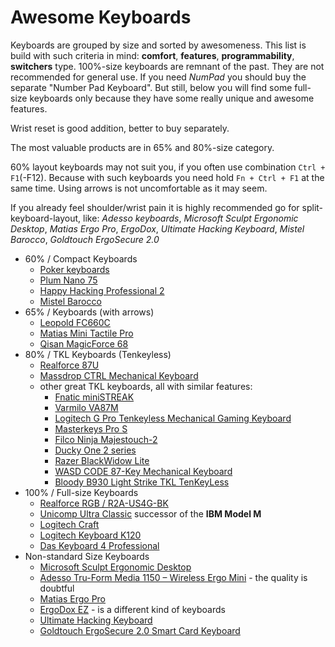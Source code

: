 # Awesome Keyboards

Keyboards are grouped by size and sorted by awesomeness.
This list is build with such criteria in mind: **comfort**, **features**, **programmability**, **switchers** type.
100%-size keyboards are remnant of the past. They are not recommended for general use.
If you need *NumPad* you should buy the separate "Number Pad Keyboard".
But still, below you will find some full-size keyboards only because they have some really unique and awesome features.

Wrist reset is good addition, better to buy separately.

The most valuable products are in 65% and 80%-size category.

60% layout keyboards may not suit you, if you often use combination `Ctrl + F1`(-F12).
Because with such keyboards you need hold `Fn + Ctrl + F1` at the same time.
Using arrows is not uncomfortable as it may seem.

If you already feel shoulder/wrist pain it is highly recommended go for split-keyboard-layout, like:
*Adesso keyboards*,
*Microsoft Sculpt Ergonomic Desktop*,
*Matias Ergo Pro*,
*ErgoDox*,
*Ultimate Hacking Keyboard*,
*Mistel Barocco*,
*Goldtouch ErgoSecure 2.0*

- 60% / Compact Keyboards
  * [Poker keyboards](poker/README.md)
  * [Plum Nano 75](plum_nano_75/README.md)
  * [Happy Hacking Professional 2](hhkb_2/README.md)
  * [Mistel Barocco](mistel_barocco/README.md)
- 65% / Keyboards (with arrows)
  * [Leopold FC660C](leopold_fc660c/README.md)
  * [Matias Mini Tactile Pro](matias_mini_tactile_pro/README.md)
  * [Qisan MagicForce 68](qisan_magicforce_68/en.md)
- 80% / TKL Keyboards (Tenkeyless)
  * [Realforce 87U](realforce_87u/README.md)
  * [Massdrop CTRL Mechanical Keyboard](https://www.massdrop.com/buy/massdrop-ctrl-mechanical-keyboard)
  * other great TKL keyboards, all with similar features:
    - [Fnatic miniSTREAK](https://fnatic.com/gear/mini-streak)
    - [Varmilo VA87M](https://mechanicalkeyboards.com/shop/index.php?l=product_detail&p=3895)
    - [Logitech G Pro Tenkeyless Mechanical Gaming Keyboard](https://www.logitechg.com/en-us/products/gaming-keyboards/pro-gaming-keyboard.html)
    - [Masterkeys Pro S](http://www.coolermaster.com/peripheral/keyboards/masterkeys-pro-s/)
    - [Filco Ninja Majestouch-2](http://www.diatec.co.jp/en/list.php)
    - [Ducky One 2 series](http://www.duckychannel.com.tw/en/keyboard.html)
    - [Razer BlackWidow Lite](https://www.razer.com/gaming-keyboards-keypads/razer-blackwidow-lite)
    - [WASD CODE 87-Key Mechanical Keyboard](http://www.wasdkeyboards.com/index.php/products/code-keyboard/code-87-key-mechanical-keyboard-2619.html)
    - [Bloody B930 Light Strike TKL TenKeyLess](https://www.bloodyusa.com/product.php?pid=11&id=165)
- 100% / Full-size Keyboards
  * [Realforce RGB / R2A-US4G-BK](topre_tealforce_rgb/README.md)
  * [Unicomp Ultra Classic](unicomp_ultra_classic/en.md) successor of the **IBM Model M**
  * [Logitech Craft](logitech_craft/README.md)
  * [Logitech Keyboard K120](https://www.logitech.com/en-us/product/k120?crid=27)
  * [Das Keyboard 4 Professional](das_keyboard_4_professional/README.md)
- Non-standard Size Keyboards
  * [Microsoft Sculpt Ergonomic Desktop](sculpt_ergonomic_desktop/README.md)
  * [Adesso Tru-Form Media 1150 – Wireless Ergo Mini](https://www.adesso.com/product/adesso-tru-form-media-1150-wireless-ergo-mini-keyboard-mouse/) - the quality is doubtful
  * [Matias Ergo Pro](https://matias.ca/ergopro/pc/)
  * [ErgoDox EZ](https://ergodox-ez.com/) - is a different kind of keyboards
  * [Ultimate Hacking Keyboard](https://ultimatehackingkeyboard.com/)
  * [Goldtouch ErgoSecure 2.0 Smart Card Keyboard](https://shop.goldtouch.com/products/goldtouch-ergosecure-2-0-smart-card-keyboard)
